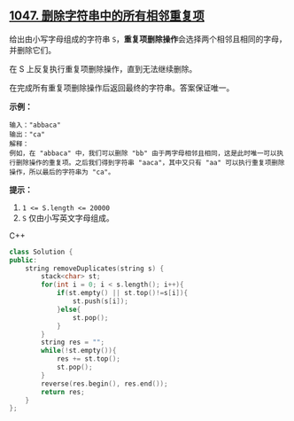 ## [1047. 删除字符串中的所有相邻重复项](https://leetcode-cn.com/problems/remove-all-adjacent-duplicates-in-string/)

给出由小写字母组成的字符串 `S`，**重复项删除操作**会选择两个相邻且相同的字母，并删除它们。

在 S 上反复执行重复项删除操作，直到无法继续删除。

在完成所有重复项删除操作后返回最终的字符串。答案保证唯一。

**示例：**

```
输入："abbaca"
输出："ca"
解释：
例如，在 "abbaca" 中，我们可以删除 "bb" 由于两字母相邻且相同，这是此时唯一可以执行删除操作的重复项。之后我们得到字符串 "aaca"，其中又只有 "aa" 可以执行重复项删除操作，所以最后的字符串为 "ca"。
```

**提示：**

1. `1 <= S.length <= 20000`
2. `S` 仅由小写英文字母组成。

C++

```c++
class Solution {
public:
    string removeDuplicates(string s) {
        stack<char> st;
        for(int i = 0; i < s.length(); i++){
            if(st.empty() || st.top()!=s[i]){
                st.push(s[i]);
            }else{
                st.pop();
            }
        }
        string res = "";
        while(!st.empty()){
            res += st.top();
            st.pop();
        }
        reverse(res.begin(), res.end());
        return res;
    }
};
```